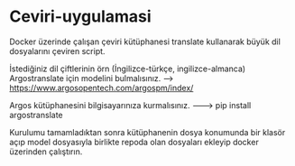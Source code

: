 # Ceviri-uygulamasi
Docker üzerinde çalışan çeviri kütüphanesi translate kullanarak büyük dil dosyalarını çeviren script.

İstediğiniz dil çiftlerinin örn (İngilizce-türkçe, ingilizce-almanca) Argostranslate için modelini bulmalısınız. --> https://www.argosopentech.com/argospm/index/

Argos kütüphanesini bilgisayarınıza kurmalısınız. ---> pip install argostranslate

Kurulumu tamamladıktan sonra kütüphanenin dosya konumunda bir klasör açıp model dosyasıyla birlikte repoda olan dosyaları ekleyip docker üzerinden çalıştırın.
